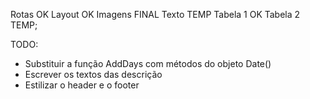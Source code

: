 Rotas OK
Layout OK
Imagens FINAL
Texto TEMP
Tabela 1 OK
Tabela 2 TEMP;

TODO:
- Substituir a função AddDays com métodos do objeto Date()
- Escrever os textos das descrição
- Estilizar o header e o footer